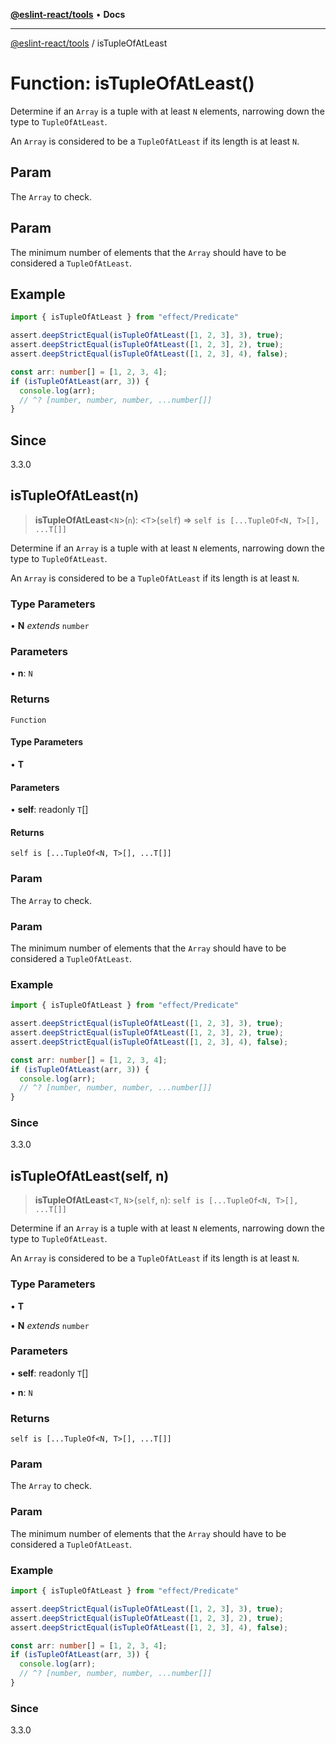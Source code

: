 [**@eslint-react/tools**](../README.md) • **Docs**

***

[@eslint-react/tools](../README.md) / isTupleOfAtLeast

# Function: isTupleOfAtLeast()

Determine if an `Array` is a tuple with at least `N` elements, narrowing down the type to `TupleOfAtLeast`.

An `Array` is considered to be a `TupleOfAtLeast` if its length is at least `N`.

## Param

The `Array` to check.

## Param

The minimum number of elements that the `Array` should have to be considered a `TupleOfAtLeast`.

## Example

```ts
import { isTupleOfAtLeast } from "effect/Predicate"

assert.deepStrictEqual(isTupleOfAtLeast([1, 2, 3], 3), true);
assert.deepStrictEqual(isTupleOfAtLeast([1, 2, 3], 2), true);
assert.deepStrictEqual(isTupleOfAtLeast([1, 2, 3], 4), false);

const arr: number[] = [1, 2, 3, 4];
if (isTupleOfAtLeast(arr, 3)) {
  console.log(arr);
  // ^? [number, number, number, ...number[]]
}
```

## Since

3.3.0

## isTupleOfAtLeast(n)

> **isTupleOfAtLeast**\<`N`\>(`n`): \<`T`\>(`self`) => `self is [...TupleOf<N, T>[], ...T[]]`

Determine if an `Array` is a tuple with at least `N` elements, narrowing down the type to `TupleOfAtLeast`.

An `Array` is considered to be a `TupleOfAtLeast` if its length is at least `N`.

### Type Parameters

• **N** *extends* `number`

### Parameters

• **n**: `N`

### Returns

`Function`

#### Type Parameters

• **T**

#### Parameters

• **self**: readonly `T`[]

#### Returns

`self is [...TupleOf<N, T>[], ...T[]]`

### Param

The `Array` to check.

### Param

The minimum number of elements that the `Array` should have to be considered a `TupleOfAtLeast`.

### Example

```ts
import { isTupleOfAtLeast } from "effect/Predicate"

assert.deepStrictEqual(isTupleOfAtLeast([1, 2, 3], 3), true);
assert.deepStrictEqual(isTupleOfAtLeast([1, 2, 3], 2), true);
assert.deepStrictEqual(isTupleOfAtLeast([1, 2, 3], 4), false);

const arr: number[] = [1, 2, 3, 4];
if (isTupleOfAtLeast(arr, 3)) {
  console.log(arr);
  // ^? [number, number, number, ...number[]]
}
```

### Since

3.3.0

## isTupleOfAtLeast(self, n)

> **isTupleOfAtLeast**\<`T`, `N`\>(`self`, `n`): `self is [...TupleOf<N, T>[], ...T[]]`

Determine if an `Array` is a tuple with at least `N` elements, narrowing down the type to `TupleOfAtLeast`.

An `Array` is considered to be a `TupleOfAtLeast` if its length is at least `N`.

### Type Parameters

• **T**

• **N** *extends* `number`

### Parameters

• **self**: readonly `T`[]

• **n**: `N`

### Returns

`self is [...TupleOf<N, T>[], ...T[]]`

### Param

The `Array` to check.

### Param

The minimum number of elements that the `Array` should have to be considered a `TupleOfAtLeast`.

### Example

```ts
import { isTupleOfAtLeast } from "effect/Predicate"

assert.deepStrictEqual(isTupleOfAtLeast([1, 2, 3], 3), true);
assert.deepStrictEqual(isTupleOfAtLeast([1, 2, 3], 2), true);
assert.deepStrictEqual(isTupleOfAtLeast([1, 2, 3], 4), false);

const arr: number[] = [1, 2, 3, 4];
if (isTupleOfAtLeast(arr, 3)) {
  console.log(arr);
  // ^? [number, number, number, ...number[]]
}
```

### Since

3.3.0
